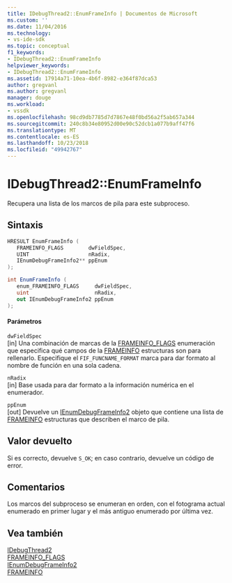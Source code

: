 ```yaml
---
title: IDebugThread2::EnumFrameInfo | Documentos de Microsoft
ms.custom: ''
ms.date: 11/04/2016
ms.technology:
- vs-ide-sdk
ms.topic: conceptual
f1_keywords:
- IDebugThread2::EnumFrameInfo
helpviewer_keywords:
- IDebugThread2::EnumFrameInfo
ms.assetid: 17914a71-10ea-4b6f-8982-e364f87dca53
author: gregvanl
ms.author: gregvanl
manager: douge
ms.workload:
- vssdk
ms.openlocfilehash: 98cd9db7785d7d7867e48f0bd56a2f5ab657a344
ms.sourcegitcommit: 240c8b34e80952d00e90c52dcb1a077b9aff47f6
ms.translationtype: MT
ms.contentlocale: es-ES
ms.lasthandoff: 10/23/2018
ms.locfileid: "49942767"
---
```

# <a name="idebugthread2enumframeinfo"></a>IDebugThread2::EnumFrameInfo
Recupera una lista de los marcos de pila para este subproceso.  
  
## <a name="syntax"></a>Sintaxis  
  
```cpp  
HRESULT EnumFrameInfo (   
   FRAMEINFO_FLAGS        dwFieldSpec,  
   UINT                   nRadix,  
   IEnumDebugFrameInfo2** ppEnum  
);  
```  
  
```csharp  
int EnumFrameInfo (   
   enum_FRAMEINFO_FLAGS     dwFieldSpec,  
   uint                     nRadix,  
   out IEnumDebugFrameInfo2 ppEnum  
);  
```  
  
#### <a name="parameters"></a>Parámetros  
 `dwFieldSpec`  
 [in] Una combinación de marcas de la [FRAMEINFO_FLAGS](../../../extensibility/debugger/reference/frameinfo-flags.md) enumeración que especifica qué campos de la [FRAMEINFO](../../../extensibility/debugger/reference/frameinfo.md) estructuras son para rellenarlo. Especifique el `FIF_FUNCNAME_FORMAT` marca para dar formato al nombre de función en una sola cadena.  
  
 `nRadix`  
 [in] Base usada para dar formato a la información numérica en el enumerador.  
  
 `ppEnum`  
 [out] Devuelve un [IEnumDebugFrameInfo2](../../../extensibility/debugger/reference/ienumdebugframeinfo2.md) objeto que contiene una lista de [FRAMEINFO](../../../extensibility/debugger/reference/frameinfo.md) estructuras que describen el marco de pila.  
  
## <a name="return-value"></a>Valor devuelto  
 Si es correcto, devuelve `S_OK`; en caso contrario, devuelve un código de error.  
  
## <a name="remarks"></a>Comentarios  
 Los marcos del subproceso se enumeran en orden, con el fotograma actual enumerado en primer lugar y el más antiguo enumerado por última vez.  
  
## <a name="see-also"></a>Vea también  
 [IDebugThread2](../../../extensibility/debugger/reference/idebugthread2.md)   
 [FRAMEINFO_FLAGS](../../../extensibility/debugger/reference/frameinfo-flags.md)   
 [IEnumDebugFrameInfo2](../../../extensibility/debugger/reference/ienumdebugframeinfo2.md)   
 [FRAMEINFO](../../../extensibility/debugger/reference/frameinfo.md)